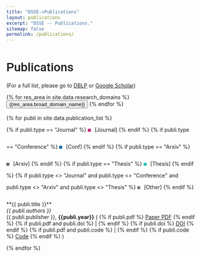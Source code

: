 ```yaml
---
title: "DSSE->Publications"
layout: publications 
excerpt: "DSSE -- Publications."
sitemap: false 
permalink: /publications/
---
```



<h1 style="font-family: 'Roboto', sans-serif; font-weight: 500; font-size: 32px;">Publications</h1>

(For a full list, please go to [DBLP](https://dblp.uni-trier.de/pid/33/8657.html)
or [Google Scholar](https://scholar.google.com/citations?hl=en&user=G88J0-EAAAAJ&view_op=list_works&sortby=pubdate))

<div class="row" style="margin-bottom: 0">
<div id="filterByYear" class="filters">
<!-- year button will be added dynamically-->
</div>
</div>

<div class="row">
<div id="filterByDomain" class="filters">
<!-- research domains will be added dynamically-->
{% for res_area in site.data.research_domains %}<button class="btn  filterBtn " id="{{res_area.domain_id}}">{{res_area.broad_domain_name}}</button>
{% endfor %}
</div>
</div>

<br>
<div id="publications_space">
{% for publi in site.data.publication_list %}
<div class="papers {{ publi.year }} {{ publi.domain_id }}">
<div class="col-sm-1" style="padding:0px">
  {% if publi.type == "Journal" %} 
  <div class="box" style="background-color: #C32B72;"></div>
  <p style="display:inline-block;">[Journal] </p>
  {% endif %}
  {% if publi.type == "Conference" %} 
  <div class="box" style="background-color: #196CA3;"></div>
  <p style="display:inline-block;">[Conf] </p>
  {% endif %}
  {% if publi.type == "Arxiv" %} 
  <div class="box" style="background-color: #606B70;"></div>
  <p style="display:inline-block;">[Arxiv] </p>
  {% endif %}
  {% if publi.type == "Thesis" %} 
  <div class="box" style="background-color: #33C3BA;"></div>
  <p style="display:inline-block;">[Thesis] </p>
  {% endif %}
  {% if publi.type <> "Journal" and publi.type <> "Conference" and publi.type <> "Arxiv" and publi.type <> "Thesis" %} 
  <div class="box"></div>
  <p style="display:inline-block;">[Other] </p>
  {% endif %}
</div>
<div class="col-sm-11">
  <p>
  **{{ publi.title }}** <br/>
  <em>{{ publi.authors }} </em><br/>
  {{ publi.publisher }}, <b>{{publi.year}}</b> ( {% if publi.pdf %} <a href="{{ publi.pdf }}" target="_blank">Paper PDF</a> {% endif %} {% if publi.pdf and publi.doi %} | {% endif %} {% if publi.doi %} <a href="{{ publi.doi }}" target="_blank">DOI</a> {% endif %} {% if publi.pdf and publi.code %} | {% endif %}  {% if publi.code %} <a href="{{ publi.code }}" target="_blank">Code</a> {% endif %} )
  </p>
</div>
</div>
{% endfor %}
</div>

<br><br>
<style>
.container {
  height: 200px;
  position: relative;
  border: 3px solid green;
}

.vertical-center {
  margin: 0;
  position: absolute;
  top: 50%;
  -ms-transform: translateY(-50%);
  transform: translateY(-50%);
}

.box {
  display:inline-block;
  width:8px;
  height:8px;
  background-color: grey;
  margin-right:6px;
}
</style>
<br><br>
